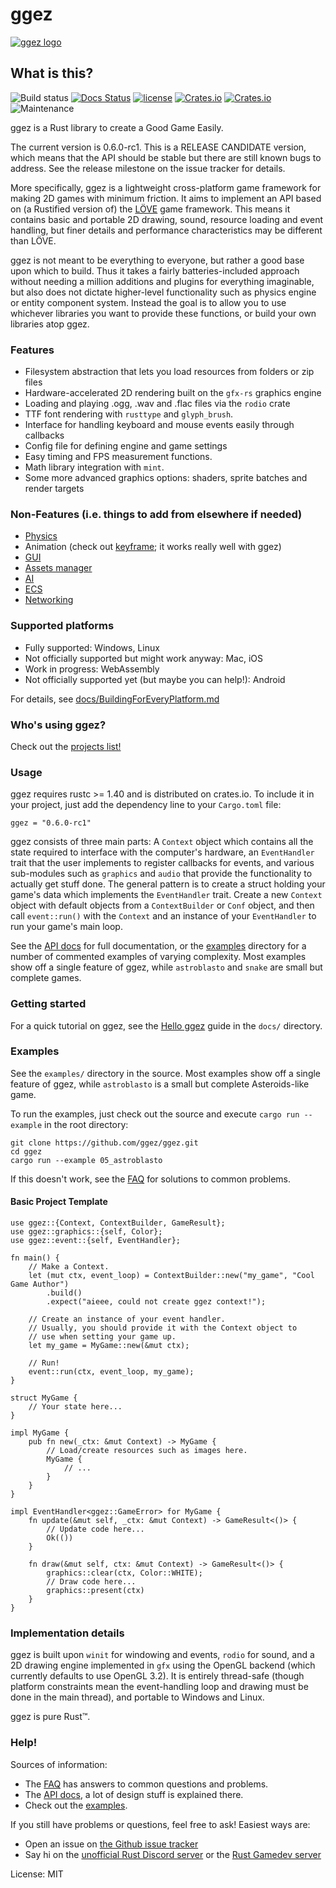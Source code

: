 # ggez

[![ggez logo](docs/ggez-logo-maroon-full.svg)](http://ggez.rs/)

## What is this?

![Build status](https://github.com/ggez/ggez/workflows/CI/badge.svg)
[![Docs Status](https://docs.rs/ggez/badge.svg)](https://docs.rs/ggez)
[![license](https://img.shields.io/badge/license-MIT-blue.svg)](https://github.com/ggez/ggez/blob/master/LICENSE)
[![Crates.io](https://img.shields.io/crates/v/ggez.svg)](https://crates.io/crates/ggez)
[![Crates.io](https://img.shields.io/crates/d/ggez.svg)](https://crates.io/crates/ggez)
![Maintenance](https://img.shields.io/badge/maintenance-actively--maintained-green.svg)

ggez is a Rust library to create a Good Game Easily.

The current version is 0.6.0-rc1.  This is a RELEASE CANDIDATE version,
which means that the API should be stable but there are still known bugs
to address.  See the release milestone on the issue tracker for details.

More specifically, ggez is a lightweight cross-platform game framework
for making 2D games with minimum friction.  It aims to implement an
API based on (a Rustified version of) the [LÖVE](https://love2d.org/)
game framework.  This means it contains basic and portable 2D
drawing, sound, resource loading and event handling, but finer details
and performance characteristics may be different than LÖVE.

ggez is not meant to be everything to everyone, but rather a good
base upon which to build.  Thus it takes a fairly
batteries-included approach without needing a million additions
and plugins for everything imaginable, but also does not dictate
higher-level functionality such as physics engine or entity
component system.  Instead the goal is to allow you to use
whichever libraries you want to provide these functions, or build
your own libraries atop ggez.

### Features

* Filesystem abstraction that lets you load resources from folders or zip files
* Hardware-accelerated 2D rendering built on the `gfx-rs` graphics engine
* Loading and playing .ogg, .wav and .flac files via the `rodio` crate
* TTF font rendering with `rusttype` and `glyph_brush`.
* Interface for handling keyboard and mouse events easily through callbacks
* Config file for defining engine and game settings
* Easy timing and FPS measurement functions.
* Math library integration with `mint`.
* Some more advanced graphics options: shaders, sprite batches and render targets

### Non-Features (i.e. things to add from elsewhere if needed)

* [Physics](https://arewegameyet.rs/ecosystem/physics/)
* Animation (check out [keyframe](https://github.com/HannesMann/keyframe); it works really well with ggez)
* [GUI](https://arewegameyet.rs/ecosystem/ui/)
* [Assets manager](https://github.com/a1phyr/assets_manager)
* [AI](https://arewegameyet.rs/ecosystem/ai/)
* [ECS](https://arewegameyet.rs/ecosystem/ecs/)
* [Networking](https://arewegameyet.rs/ecosystem/networking/)

### Supported platforms

 * Fully supported: Windows, Linux
 * Not officially supported but might work anyway: Mac, iOS
 * Work in progress: WebAssembly
 * Not officially supported yet (but maybe you can help!): Android

For details, see [docs/BuildingForEveryPlatform.md](docs/BuildingForEveryPlatform.md)

### Who's using ggez?

Check out the [projects list!](docs/Projects.md)

### Usage

ggez requires rustc >= 1.40 and is distributed on
crates.io. To include it in your project, just add the dependency
line to your `Cargo.toml` file:

```
ggez = "0.6.0-rc1"
```

ggez consists of three main parts: A `Context` object which
contains all the state required to interface with the computer's
hardware, an `EventHandler` trait that the user implements to
register callbacks for events, and various sub-modules such as
`graphics` and `audio` that provide the functionality to actually
get stuff done.  The general pattern is to create a struct holding
your game's data which implements the `EventHandler` trait.
Create a new `Context` object with default objects from a `ContextBuilder`
or `Conf` object, and then call `event::run()` with
the `Context` and an instance of your `EventHandler` to run your game's
main loop.

See the [API docs](https://docs.rs/ggez/) for full documentation, or the [examples](/examples) directory for a number of commented examples of varying complexity.  Most examples show off
a single feature of ggez, while `astroblasto` and `snake` are small but complete games.

### Getting started

For a quick tutorial on ggez, see the [Hello ggez](https://github.com/ggez/ggez/blob/master/docs/guides/HelloGgez.md) guide in the `docs/` directory.

### Examples

See the `examples/` directory in the source.  Most examples show off
a single feature of ggez, while `astroblasto` is a small  but
complete Asteroids-like game.

To run the examples, just check out the source and execute `cargo run --example`
in the root directory:

```
git clone https://github.com/ggez/ggez.git
cd ggez
cargo run --example 05_astroblasto
```

If this doesn't work, see the
[FAQ](https://github.com/ggez/ggez/blob/master/docs/FAQ.md) for solutions
to common problems.

#### Basic Project Template

```rust,no_run
use ggez::{Context, ContextBuilder, GameResult};
use ggez::graphics::{self, Color};
use ggez::event::{self, EventHandler};

fn main() {
    // Make a Context.
    let (mut ctx, event_loop) = ContextBuilder::new("my_game", "Cool Game Author")
        .build()
        .expect("aieee, could not create ggez context!");

    // Create an instance of your event handler.
    // Usually, you should provide it with the Context object to
    // use when setting your game up.
    let my_game = MyGame::new(&mut ctx);

    // Run!
    event::run(ctx, event_loop, my_game);
}

struct MyGame {
    // Your state here...
}

impl MyGame {
    pub fn new(_ctx: &mut Context) -> MyGame {
        // Load/create resources such as images here.
        MyGame {
            // ...
        }
    }
}

impl EventHandler<ggez::GameError> for MyGame {
    fn update(&mut self, _ctx: &mut Context) -> GameResult<()> {
        // Update code here...
        Ok(())
    }

    fn draw(&mut self, ctx: &mut Context) -> GameResult<()> {
        graphics::clear(ctx, Color::WHITE);
        // Draw code here...
        graphics::present(ctx)
    }
}
```

### Implementation details

ggez is built upon `winit` for windowing and events, `rodio` for
sound, and a 2D drawing engine implemented in `gfx` using the OpenGL
backend (which currently defaults to use OpenGL 3.2).  It is entirely
thread-safe (though platform constraints mean the event-handling loop
and drawing must be done in the main thread), and portable to Windows
and Linux.

ggez is pure Rust™.

### Help!

Sources of information:

 * The [FAQ](https://github.com/ggez/ggez/blob/master/docs/FAQ.md) has answers to common questions and problems.
 * The [API docs](https://docs.rs/ggez/), a lot of design stuff is explained there.
 * Check out the [examples](https://github.com/ggez/ggez/tree/master/examples).

 If you still have problems or questions, feel free to ask!  Easiest ways are:

 * Open an issue on [the Github issue tracker](https://github.com/ggez/ggez/issues)
 * Say hi on the [unofficial Rust Discord server](http://bit.ly/rust-community) or the [Rust Gamedev server](https://discord.gg/yNtPTb2)

License: MIT
